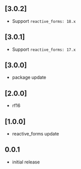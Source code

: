 ## [3.0.2]

* Support `reactive_forms: 18.x`

## [3.0.1]

* Support `reactive_forms: 17.x`

## [3.0.0]

* package update

## [2.0.0]

* rf16

## [1.0.0]

* reactive_forms update

## 0.0.1

* initial release
